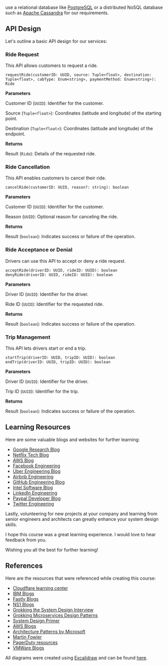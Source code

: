
use a relational database like [PostgreSQL](https://www.postgresql.org) or a distributed NoSQL database such as [Apache Cassandra](https://cassandra.apache.org/_/index.html) for our requirements.

## API Design

Let's outline a basic API design for our services:

### Ride Request

This API allows customers to request a ride.

```tsx
requestRide(customerID: UUID, source: Tuple<float>, destination: Tuple<float>, cabType: Enum<string>, paymentMethod: Enum<string>): Ride
```

**Parameters**

Customer ID (`UUID`): Identifier for the customer.

Source (`Tuple<float>`): Coordinates (latitude and longitude) of the starting point.

Destination (`Tuple<float>`): Coordinates (latitude and longitude) of the endpoint.

**Returns**

Result (`Ride`): Details of the requested ride.

### Ride Cancellation

This API enables customers to cancel their ride.

```tsx
cancelRide(customerID: UUID, reason?: string): boolean
```

**Parameters**

Customer ID (`UUID`): Identifier for the customer.

Reason (`UUID`): Optional reason for canceling the ride.

**Returns**

Result (`boolean`): Indicates success or failure of the operation.

### Ride Acceptance or Denial

Drivers can use this API to accept or deny a ride request.

```tsx
acceptRide(driverID: UUID, rideID: UUID): boolean
denyRide(driverID: UUID, rideID: UUID): boolean
```

**Parameters**

Driver ID (`UUID`): Identifier for the driver.

Ride ID (`UUID`): Identifier for the requested ride.

**Returns**

Result (`boolean`): Indicates success or failure of the operation.

### Trip Management

This API lets drivers start or end a trip.

```tsx
startTrip(driverID: UUID, tripID: UUID): boolean
endTrip(driverID: UUID, tripID: UUID): boolean
```

**Parameters**

Driver ID (`UUID`): Identifier for the driver.

Trip ID (`UUID`): Identifier for the trip.

**Returns**

Result (`boolean`): Indicates success or failure of the operation.

## Learning Resources

Here are some valuable blogs and websites for further learning:

- [Google Research Blog](http://googleresearch.blogspot.com)
- [Netflix Tech Blog](http://techblog.netflix.com)
- [AWS Blog](https://aws.amazon.com/blogs/aws)
- [Facebook Engineering](https://www.facebook.com/Engineering)
- [Uber Engineering Blog](http://eng.uber.com)
- [Airbnb Engineering](http://nerds.airbnb.com)
- [GitHub Engineering Blog](https://github.blog/category/engineering)
- [Intel Software Blog](https://software.intel.com/en-us/blogs)
- [LinkedIn Engineering](http://engineering.linkedin.com/blog)
- [Paypal Developer Blog](https://medium.com/paypal-engineering)
- [Twitter Engineering](https://blog.twitter.com/engineering)

Lastly, volunteering for new projects at your company and learning from senior engineers and architects can greatly enhance your system design skills.

I hope this course was a great learning experience. I would love to hear feedback from you.

Wishing you all the best for further learning!

## References

Here are the resources that were referenced while creating this course:

- [Cloudflare learning center](https://www.cloudflare.com/learning)
- [IBM Blogs](https://www.ibm.com/blogs)
- [Fastly Blogs](https://www.fastly.com/blog)
- [NS1 Blogs](https://ns1.com/blog)
- [Grokking the System Design Interview](https://www.designgurus.io/course/grokking-the-system-design-interview)
- [Grokking Microservices Design Patterns](https://www.designgurus.io/course/grokking-microservices-design-patterns)
- [System Design Primer](https://github.com/donnemartin/system-design-primer)
- [AWS Blogs](https://aws.amazon.com/blogs)
- [Architecture Patterns by Microsoft](https://learn.microsoft.com/en-us/azure/architecture/patterns)
- [Martin Fowler](https://martinfowler.com)
- [PagerDuty resources](https://www.pagerduty.com/resources)
- [VMWare Blogs](https://blogs.vmware.com/learning)

All diagrams were created using [Excalidraw](https://excalidraw.com) and can be found [here](https://github.com/karanpratapsingh/system-design/tree/main/diagrams).
